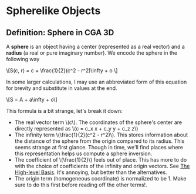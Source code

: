 # Spherelike Objects

## Definition: Sphere in CGA 3D

A **sphere** is an object having a center (represented as a real vector) and a **radius** (a real or pure imaginary number). We encode the sphere in the following way

\\[S(c, r) = c + \frac{1}{2}(c^2 - r^2)\infty + o \\]

In some larger calculations, I may use an abbreviated form of this equation for brevity and substitute in values at the end.

\\[S = A + a\infty + o\\]

This formula is a bit strange, let's break it down:

- The real vector term \\(c\\). The coordinates of the sphere's center are directly represented as \\(c = c_x x + c_y y + c_z z\\)
- The infinity term \\(\frac{1}{2}(c^2 - r^2)\\). This stores information about the distance of the sphere from the origin compared to its radius. This seems strange at first glance. Though in time, we'll find places where this representation helps us compute a sphere inversion.
- The coefficient of \\(\frac{1}{2}\\) feels out of place. This has more to do with the choice of coefficients of the infinity and origin vectors. See [The High-level Basis](./cga3d-basis.md#the-high-level-basis). It's annoying, but better than the alternatives.
- The origin term (homogeneous coordinate) is normalized to be 1. Make sure to do this first before reading off the other terms!.